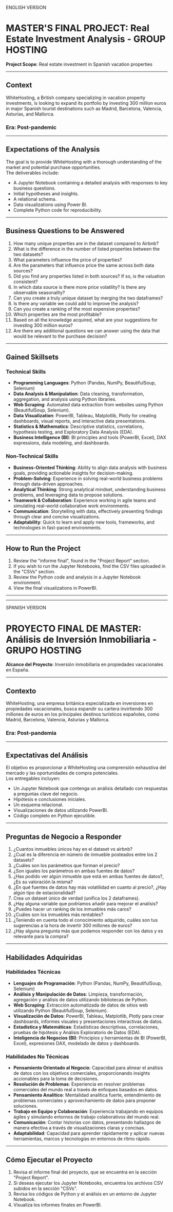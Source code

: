 ENGLISH VERSION

# MASTER'S FINAL PROJECT: Real Estate Investment Analysis - GROUP HOSTING

**Project Scope**: Real estate investment in Spanish vacation properties  

---

## **Context**

WhiteHosting, a British company specializing in vacation property investments, is looking to expand its portfolio by investing 300 million euros in major Spanish tourist destinations such as Madrid, Barcelona, Valencia, Asturias, and Mallorca.  

### **Era**: Post-pandemic  

---

## **Expectations of the Analysis**

The goal is to provide WhiteHosting with a thorough understanding of the market and potential purchase opportunities.  
The deliverables include:
- A Jupyter Notebook containing a detailed analysis with responses to key business questions.
- Initial hypotheses and insights.
- A relational schema.
- Data visualizations using Power BI.
- Complete Python code for reproducibility.

---

## **Business Questions to be Answered**

1. How many unique properties are in the dataset compared to Airbnb?
2. What is the difference in the number of listed properties between the two datasets?
3. What parameters influence the price of properties?
4. Are the parameters that influence price the same across both data sources?
5. Did you find any properties listed in both sources? If so, is the valuation consistent?
6. In which data source is there more price volatility? Is there any observable seasonality?
7. Can you create a truly unique dataset by merging the two dataframes?
8. Is there any variable we could add to improve the analysis?
9. Can you create a ranking of the most expensive properties?
10. Which properties are the most profitable?
11. Based on all the knowledge acquired, what are your suggestions for investing 300 million euros?
12. Are there any additional questions we can answer using the data that would be relevant to the purchase decision?

---

## **Gained Skillsets**

### **Technical Skills**
- **Programming Languages**: Python (Pandas, NumPy, BeautifulSoup, Selenium)
- **Data Analysis & Manipulation**: Data cleaning, transformation, aggregation, and analysis using Python libraries.
- **Web Scraping**: Automated data extraction from websites using Python (BeautifulSoup, Selenium).
- **Data Visualization**: PowerBI, Tableau, Matplotlib, Plotly for creating dashboards, visual reports, and interactive data presentations.
- **Statistics & Mathematics**: Descriptive statistics, correlations, hypothesis testing, and Exploratory Data Analysis (EDA).
- **Business Intelligence (BI)**: BI principles and tools (PowerBI, Excel), DAX expressions, data modeling, and dashboards.

### **Non-Technical Skills**
- **Business-Oriented Thinking**: Ability to align data analysis with business goals, providing actionable insights for decision-making.
- **Problem-Solving**: Experience in solving real-world business problems through data-driven approaches.
- **Analytical Thinking**: Strong analytical mindset, understanding business problems, and leveraging data to propose solutions.
- **Teamwork & Collaboration**: Experience working in agile teams and simulating real-world collaborative work environments.  
- **Communication**: Storytelling with data, effectively presenting findings through clear and concise visualizations.
- **Adaptability**: Quick to learn and apply new tools, frameworks, and technologies in fast-paced environments.

---

## **How to Run the Project**

1. Review the "informe final", found in the "Project Report" section.
2. If you wish to run the Jupyter Notebooks, find the CSV files uploaded in the "CSVs" section.
3. Review the Python code and analysis in a Jupyter Notebook environment.
4. View the final visualizations in PowerBI.

---
  
---

SPANISH VERSION

# PROYECTO FINAL DE MASTER: Análisis de Inversión Inmobiliaria - GRUPO HOSTING

**Alcance del Proyecto**: Inversión inmobiliaria en propiedades vacacionales en España.

---

## **Contexto**

WhiteHosting, una empresa británica especializada en inversiones en propiedades vacacionales, busca expandir su cartera invirtiendo 300 millones de euros en los principales destinos turísticos españoles, como Madrid, Barcelona, Valencia, Asturias y Mallorca.

### **Era**: Post-pandemia

---

## **Expectativas del Análisis**

El objetivo es proporcionar a WhiteHosting una comprensión exhaustiva del mercado y las oportunidades de compra potenciales.  
Los entregables incluyen:
- Un Jupyter Notebook que contenga un análisis detallado con respuestas a preguntas clave del negocio.
- Hipótesis e conclusiones iniciales.
- Un esquema relacional.
- Visualizaciones de datos utilizando PowerBI.
- Código completo en Python ejecutible.

---

## **Preguntas de Negocio a Responder**

1.	¿Cuantos inmuebles únicos hay en el dataset vs airbnb?
2.	¿Cual es la diferencia en número de inmueble posteados entre los 2 datasets?
3.	¿Cuáles son los parámetros que forman el precio?
4.	¿Son iguales los parámetros en ambas fuentes de datos?
5.	¿Has podido ver algún inmueble que está en ambas fuentes de datos?, ¿Es su valoración la misma?
6.	¿En qué fuentes de datos hay más volatilidad en cuanto al precio?, ¿Hay algún tipo de estacionalidad?
7.	Crea un dataset único de verdad (unifica los 2 dataframes).
8.	¿Hay alguna variable que podríamos añadir para mejorar el analísis?
9.	¿Puedes hacer un ranking de los inmuebles más caros?
10.	¿Cuáles son los inmuebles más rentables?
11.	¿Teniendo en cuenta todo el conocimiento adquirido, cuáles son tus sugerencias a la hora de invertir 300 millones de euros?
12.	¿Hay alguna pregunta más que podamos responder con los datos y es relevante para la compra?

---

## **Habilidades Adquiridas**

### **Habilidades Técnicas**
- **Lenguajes de Programación**: Python (Pandas, NumPy, BeautifulSoup, Selenium)
- **Análisis y Manipulación de Datos**: Limpieza, transformación, agregación y análisis de datos utilizando bibliotecas de Python.
- **Web Scraping**: Extracción automatizada de datos de sitios web utilizando Python (BeautifulSoup, Selenium).
- **Visualización de Datos**: PowerBI, Tableau, Matplotlib, Plotly para crear dashboards, informes visuales y presentaciones interactivas de datos.
- **Estadística y Matemáticas**: Estadísticas descriptivas, correlaciones, pruebas de hipótesis y Análisis Exploratorio de Datos (EDA).
- **Inteligencia de Negocios (BI)**: Principios y herramientas de BI (PowerBI, Excel), expresiones DAX, modelado de datos y dashboards.

### **Habilidades No Técnicas**
- **Pensamiento Orientado al Negocio**: Capacidad para alinear el análisis de datos con los objetivos comerciales, proporcionando insights accionables para la toma de decisiones.
- **Resolución de Problemas**: Experiencia en resolver problemas comerciales del mundo real a través de enfoques basados en datos.
- **Pensamiento Analítico**: Mentalidad analítica fuerte, entendimiento de problemas comerciales y aprovechamiento de datos para proponer soluciones.
- **Trabajo en Equipo y Colaboración**: Experiencia trabajando en equipos ágiles y simulando entornos de trabajo colaborativos del mundo real.
- **Comunicación**: Contar historias con datos, presentando hallazgos de manera efectiva a través de visualizaciones claras y concisas.
- **Adaptabilidad**: Capacidad para aprender rápidamente y aplicar nuevas herramientas, marcos y tecnologías en entornos de ritmo rápido.

---

## **Cómo Ejecutar el Proyecto**

1. Revisa el informe final del proyecto, que se encuentra en la sección "Project Report".
2. Si deseas ejecutar los Jupyter Notebooks, encuentra los archivos CSV subidos en la sección "CSVs".
3. Revisa los códigos de Python y el análisis en un entorno de Jupyter Notebook.
4. Visualiza los informes finales en PowerBI.
